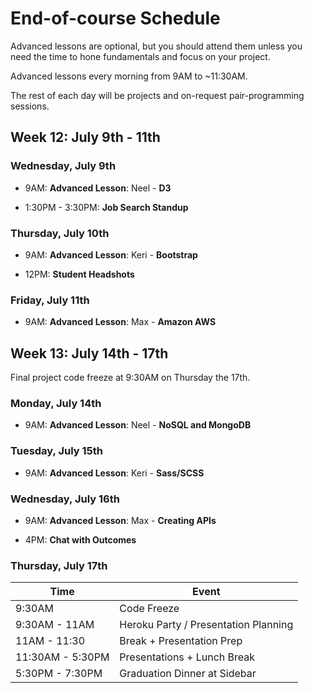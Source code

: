 # End-of-course Schedule

Advanced lessons are optional, but you should attend them unless you need
the time to hone fundamentals and focus on your project.

Advanced lessons every morning from 9AM to ~11:30AM.

The rest of each day will be projects and on-request pair-programming sessions.


## Week 12: July 9th - 11th

### Wednesday, July 9th

- 9AM: **Advanced Lesson**: Neel - **D3**

- 1:30PM - 3:30PM: **Job Search Standup**

### Thursday, July 10th

- 9AM: **Advanced Lesson**: Keri - **Bootstrap**

- 12PM: **Student Headshots**

### Friday, July 11th

- 9AM: **Advanced Lesson**: Max - **Amazon AWS**


## Week 13: July 14th - 17th

Final project code freeze at 9:30AM on Thursday the 17th.

### Monday, July 14th

- 9AM: **Advanced Lesson**: Neel - **NoSQL and MongoDB**

### Tuesday, July 15th

- 9AM: **Advanced Lesson**: Keri - **Sass/SCSS**

### Wednesday, July 16th

- 9AM: **Advanced Lesson**: Max - **Creating APIs**

- 4PM: **Chat with Outcomes**

### Thursday, July 17th

| Time | Event |
| ---- | ---- |
| 9:30AM | Code Freeze |
| 9:30AM - 11AM | Heroku Party / Presentation Planning |
| 11AM - 11:30 | Break + Presentation Prep |
| 11:30AM - 5:30PM | Presentations + Lunch Break |
| 5:30PM - 7:30PM | Graduation Dinner at Sidebar |

